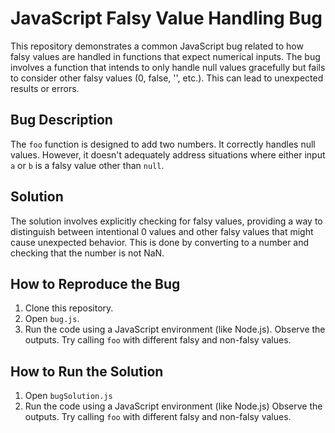# JavaScript Falsy Value Handling Bug

This repository demonstrates a common JavaScript bug related to how falsy values are handled in functions that expect numerical inputs.  The bug involves a function that intends to only handle null values gracefully but fails to consider other falsy values (0, false, '', etc.). This can lead to unexpected results or errors.

## Bug Description
The `foo` function is designed to add two numbers. It correctly handles null values. However, it doesn't adequately address situations where either input `a` or `b` is a falsy value other than `null`. 

## Solution
The solution involves explicitly checking for falsy values, providing a way to distinguish between intentional 0 values and other falsy values that might cause unexpected behavior.  This is done by converting to a number and checking that the number is not NaN. 

## How to Reproduce the Bug
1. Clone this repository.
2. Open `bug.js`.
3. Run the code using a JavaScript environment (like Node.js). Observe the outputs. Try calling `foo` with different falsy and non-falsy values.

## How to Run the Solution
1. Open `bugSolution.js`
2. Run the code using a JavaScript environment (like Node.js) Observe the outputs. Try calling `foo` with different falsy and non-falsy values.